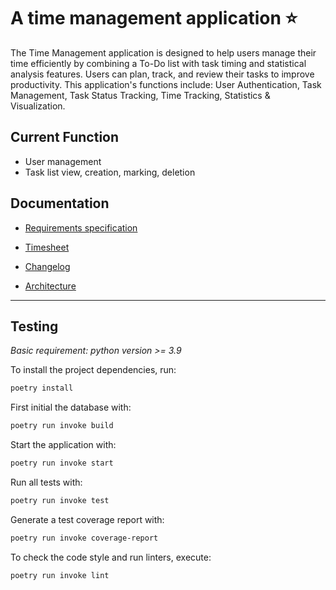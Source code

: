 # A time management application ⭐
 
The Time Management application is designed to help users manage their time efficiently by combining a To-Do list with task timing and statistical analysis features. Users can plan, track, and review their tasks to improve productivity. 
This application's functions include: User Authentication, Task Management, Task Status Tracking, Time Tracking, Statistics & Visualization.

## Current Function
- User management
- Task list view, creation, marking, deletion
  
## Documentation  

- [Requirements specification](https://github.com/Ivy-Chen1999/my_software_project/blob/main/documentation/Requirements%20specification.md) 

- [Timesheet ](https://github.com/Ivy-Chen1999/my_software_project/blob/main/documentation/timesheet.md)

- [Changelog](https://github.com/Ivy-Chen1999/my_software_project/blob/main/documentation/changelog.md)

- [Architecture](https://github.com/Ivy-Chen1999/my_software_project/blob/main/documentation/architecture.md)
****
## Testing 

*Basic requirement:  python version >= 3.9*

To install the project dependencies, run:
```bash
poetry install
```

First initial the database with:

```bash
poetry run invoke build
```

Start the application with:

```bash
poetry run invoke start
```
Run all tests with:

```bash
poetry run invoke test
```
Generate a test coverage report with:
```bash
poetry run invoke coverage-report
```
To check the code style and run linters, execute:
```bash
poetry run invoke lint
```
